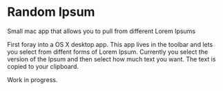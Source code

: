 # Random Ipsum
Small mac app that allows you to pull from different Lorem Ipsums

First foray into a OS X desktop app. 
This app lives in the toolbar and lets you select from diffent forms of Lorem Ipsum. 
Currently you select the version of the Ipsum and then select how much text you want. The text is copied to your clipboard.

Work in progress.
